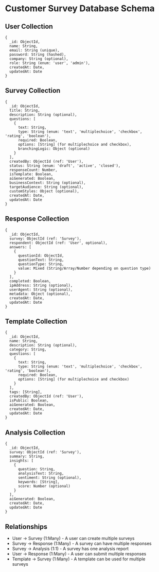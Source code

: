 # Customer Survey Database Schema

## User Collection
```
{
  _id: ObjectId,
  name: String,
  email: String (unique),
  password: String (hashed),
  company: String (optional),
  role: String (enum: 'user', 'admin'),
  createdAt: Date,
  updatedAt: Date
}
```

## Survey Collection
```
{
  _id: ObjectId,
  title: String,
  description: String (optional),
  questions: [
    {
      text: String,
      type: String (enum: 'text', 'multiplechoice', 'checkbox', 'rating', 'boolean'),
      required: Boolean,
      options: [String] (for multiplechoice and checkbox),
      branchingLogic: Object (optional)
    }
  ],
  createdBy: ObjectId (ref: 'User'),
  status: String (enum: 'draft', 'active', 'closed'),
  responseCount: Number,
  isTemplate: Boolean,
  aiGenerated: Boolean,
  businessContext: String (optional),
  targetAudience: String (optional),
  customStyles: Object (optional),
  createdAt: Date,
  updatedAt: Date
}
```

## Response Collection
```
{
  _id: ObjectId,
  survey: ObjectId (ref: 'Survey'),
  respondent: ObjectId (ref: 'User', optional),
  answers: [
    {
      questionId: ObjectId,
      questionText: String,
      questionType: String,
      value: Mixed (String/Array/Number depending on question type)
    }
  ],
  completed: Boolean,
  ipAddress: String (optional),
  userAgent: String (optional),
  metadata: Object (optional),
  createdAt: Date,
  updatedAt: Date
}
```

## Template Collection
```
{
  _id: ObjectId,
  name: String,
  description: String (optional),
  category: String,
  questions: [
    {
      text: String,
      type: String (enum: 'text', 'multiplechoice', 'checkbox', 'rating', 'boolean'),
      required: Boolean,
      options: [String] (for multiplechoice and checkbox)
    }
  ],
  tags: [String],
  createdBy: ObjectId (ref: 'User'),
  isPublic: Boolean,
  aiGenerated: Boolean,
  createdAt: Date,
  updatedAt: Date
}
```

## Analysis Collection
```
{
  _id: ObjectId,
  survey: ObjectId (ref: 'Survey'),
  summary: String,
  insights: [
    {
      question: String,
      analysisText: String,
      sentiment: String (optional),
      keywords: [String],
      score: Number (optional)
    }
  ],
  aiGenerated: Boolean,
  createdAt: Date,
  updatedAt: Date
}
```

## Relationships
- User -> Survey (1:Many) - A user can create multiple surveys
- Survey -> Response (1:Many) - A survey can have multiple responses
- Survey -> Analysis (1:1) - A survey has one analysis report
- User -> Response (1:Many) - A user can submit multiple responses
- Template -> Survey (1:Many) - A template can be used for multiple surveys 